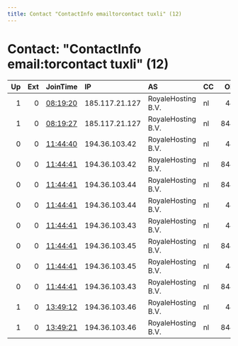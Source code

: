 ```yaml
---
title: Contact "ContactInfo emailtorcontact tuxli" (12)
---
```


# Contact: "ContactInfo email:torcontact tuxli" (12)

|   Up |   Ext | JoinTime                                                                                            | IP             | AS                 | CC   |   ORp |   Dirp | OS    | Version   | Nickname   |   eFamMembers |
|-----:|------:|:----------------------------------------------------------------------------------------------------|:---------------|:-------------------|:-----|------:|-------:|:------|:----------|:-----------|--------------:|
|    1 |     0 | [08:19:20](https://metrics.torproject.org/rs.html#details/E4BFAD49D21D3838485C62D84293A97DAAAA35B7) | 185.117.21.127 | RoyaleHosting B.V. | nl   |   443 |      0 | Linux | 0.4.6.7   | bauruine   |            38 |
|    1 |     0 | [08:19:27](https://metrics.torproject.org/rs.html#details/8B8E30B0A49EBEEF963D2A5AAC28F3BD3068ADEC) | 185.117.21.127 | RoyaleHosting B.V. | nl   |  8443 |      0 | Linux | 0.4.6.7   | bauruine   |            38 |
|    0 |     0 | [11:44:40](https://metrics.torproject.org/rs.html#details/7D46B9EFEF134ED2084F1ECC5829C7BECBFF78BD) | 194.36.103.42  | RoyaleHosting B.V. | nl   |   443 |      0 | Linux | 0.4.6.7   | bauruine   |            38 |
|    0 |     0 | [11:44:41](https://metrics.torproject.org/rs.html#details/6CB010EEC6392C6E833F63870BF9A41F0CDEEA3A) | 194.36.103.42  | RoyaleHosting B.V. | nl   |  8443 |      0 | Linux | 0.4.6.7   | bauruine   |            38 |
|    0 |     0 | [11:44:41](https://metrics.torproject.org/rs.html#details/9B6D9FCF92E6250093C6F468D3BE3772F4BD2EA3) | 194.36.103.44  | RoyaleHosting B.V. | nl   |  8443 |      0 | Linux | 0.4.6.7   | bauruine   |            38 |
|    0 |     0 | [11:44:41](https://metrics.torproject.org/rs.html#details/9E951A6AE5782B270324C0933BAF239F3B5133B1) | 194.36.103.44  | RoyaleHosting B.V. | nl   |   443 |      0 | Linux | 0.4.6.7   | bauruine   |            38 |
|    0 |     0 | [11:44:41](https://metrics.torproject.org/rs.html#details/A3E4734966F4FB719355F48C52D1D3C97DF0F4DD) | 194.36.103.43  | RoyaleHosting B.V. | nl   |   443 |      0 | Linux | 0.4.6.7   | bauruine   |            38 |
|    0 |     0 | [11:44:41](https://metrics.torproject.org/rs.html#details/ABBCF8C11EEFCE95588E0DA57FB3407984285DF8) | 194.36.103.45  | RoyaleHosting B.V. | nl   |  8443 |      0 | Linux | 0.4.6.7   | bauruine   |            38 |
|    0 |     0 | [11:44:41](https://metrics.torproject.org/rs.html#details/BA2F7DB25EF4EFB39872E1DD6FD604EF304EE8FD) | 194.36.103.45  | RoyaleHosting B.V. | nl   |   443 |      0 | Linux | 0.4.6.7   | bauruine   |            38 |
|    0 |     0 | [11:44:41](https://metrics.torproject.org/rs.html#details/DF77A2B48C5301586BCC58DDFCB10B906508ECCF) | 194.36.103.43  | RoyaleHosting B.V. | nl   |  8443 |      0 | Linux | 0.4.6.7   | bauruine   |            38 |
|    1 |     0 | [13:49:12](https://metrics.torproject.org/rs.html#details/5685760A7F03C8A7E6A0F45C070DFFDE173F505E) | 194.36.103.46  | RoyaleHosting B.V. | nl   |   443 |      0 | Linux | 0.4.6.7   | bauruine   |            38 |
|    1 |     0 | [13:49:21](https://metrics.torproject.org/rs.html#details/CD4EB89D60B0215709E457DA611F73A9CE5B5A38) | 194.36.103.46  | RoyaleHosting B.V. | nl   |  8443 |      0 | Linux | 0.4.6.7   | bauruine   |            38 |
